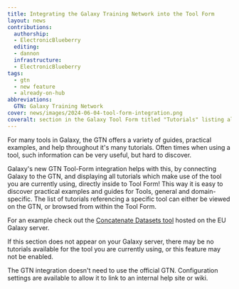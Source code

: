 ```yaml
---
title: Integrating the Galaxy Training Network into the Tool Form
layout: news
contributions:
  authorship:
  - ElectronicBlueberry
  editing:
  - dannon
  infrastructure:
  - ElectronicBlueberry
tags:
  - gtn
  - new feature
  - already-on-hub
abbreviations:
  GTN: Galaxy Training Network
cover: news/images/2024-06-04-tool-form-integration.png
coveralt: section in the Galaxy Tool Form titled "Tutorials" listing all 13 GTN tutorials which use the cat tool
---
```


For many tools in Galaxy, the GTN offers a variety of guides, practical examples, and help throughout it's many tutorials.
Often times when using a tool, such information can be very useful, but hard to discover.

Galaxy's new GTN Tool-Form integration helps with this, by connecting Galaxy to the GTN, and displaying all tutorials which make use of the tool you are currently using, directly inside to Tool Form!
This way it is easy to discover practical examples and guides for Tools, general and domain-specific.
The list of tutorials referencing a specific tool can either be viewed on the GTN, or browsed from within the Tool Form.

For an example check out the [Concatenate Datasets tool](https://usegalaxy.eu/?tool_id=cat1) hosted on the EU Galaxy server.

If this section does not appear on your Galaxy server, there may be no tutorials available for the tool you are currently using, or this feature may not be enabled.

The GTN integration doesn't need to use the official GTN. Configuration settings are available to allow it to link to an internal help site or wiki.